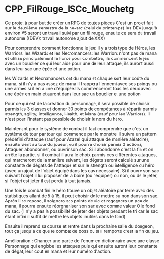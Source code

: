 # CPP_FilRouge_ISCc_Mouchetg
Ce projet à pour but de créer un RPG de toutes pièces
C'est un projet fait sur le deuxième semestre de la he-arc (celui de printemps)
les DEV jusqu'à environ V5 seront un travail suivi par un fil rouge, ensuite ce sera du travail autonome ((DEV): travail autonome ajout de XXX)

Pour comprendre comment fonctionne le jeu:
il y a trois type de Héros, les Warriors, les Wizards et les Necromancers:
les Warriors n'ont pas de mana et utilise principalement la Force pour combattre, ils commencent le jeu avec un bouclier ce qui leur aide pour une de leur attaque, ils auront aussi dans leur sac une épée et une potion.

les Wizards et Necromancers ont du mana et chaque sort leur coûte du mana, si il n'y a pas assez de mana il frappera l'ennemi avec ses poings ou une armes si il en a une d'équipée.Ils commenceront tous les deux avec une épée en main et auront dans leur sac un bouclier et une potion.

Pour ce qui est de la création du personnage, il sera possible de choisir parmis les 3 classes et donner 30 points de compétances à répartir parmis strength, agility, intelligence, Health, et Mana (sauf pour les Warriors). il n'est pour l'instant pas possible de choisir le nom du héro.

Maintenant pour le système de combat il faut comprendre que c'est un système de tour par tour qui commence par le monstre, il suivra un pattern prédéfini d'attaque (sauf pour Azazel qui attaque de manière aléatoire), ensuite vient au tour du joueur, ou il pourra choisir parmis 3 actions, Attaquer, abondonner, ou ouvrir son sac. 
Si il abondonne c'est la fin et on arrête la partie.
si il combat il aura le choix parmis ces différentes attaques, qui marcheront de la manière suivant, les dégats seront calculé sur une constante de dégats de l'attaque et sur le strength ou intelligence du héro (avec un ajout de l'objet équipé dans les cas nécessaire).
Si il ouvre son sac suivant l'objet il lui proposer de la boire (ou l'équiper) ou non, ou de le jeter, si l'objet est jeter il est perdu à tout jamais.

Une fois le combat fini le héro trouve un objet aléatoire par terre avec des statistiques allant de 5 à 15, il peut choisir de le mettre ou non dans son sac.
Après il se repose, il soignera ses points de vie et regagnera un peu de mana, il pourra ensuite réorgnaniser son sac avec comme valeur 0 le fond du sac. (il n'y a pas la possibilité de jeter des objets pendant le tri car le sac étant infini il suffit de mettre les objets inutiles dans le fond)

Ensuite il reprend sa course et rentre dans la prochaine salle du dongeon, tout ça jusqu'à ce que le combat de boss ou si il remporte c'est la fin du jeu.

Amélioration :
Changer une partie de l'enum en dictionnaire avec une classe Personnage qui englobe les attaques puis qui ensuite auront leur constante de dégat, leur cout en mana et leur numéro d'action.





















